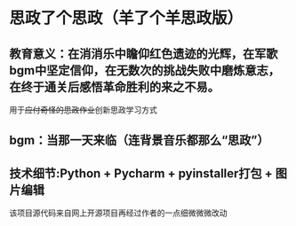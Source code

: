 # 思政了个思政（羊了个羊思政版）

## 教育意义：在消消乐中瞻仰红色遗迹的光辉，在军歌bgm中坚定信仰，在无数次的挑战失败中磨炼意志，在终于通关后感悟革命胜利的来之不易。
用于~~应付奇怪的思政作业~~创新思政学习方式

## bgm：当那一天来临（连背景音乐都那么“思政”）

## 技术细节:Python + Pycharm + pyinstaller打包 + 图片编辑
该项目源代码来自网上开源项目再经过作者的一点细微微微改动
